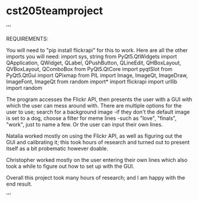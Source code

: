 # cst205teamproject

'''

REQUIREMENTS: 

You will need to "pip install flickrapi" for this to work.
Here are all the other imports you will need:
import sys, string
from PyQt5.QtWidgets import QApplication, QWidget, QLabel, QPushButton, QLineEdit, QHBoxLayout, QVBoxLayout, QComboBox
from PyQt5.QtCore import pyqtSlot
from PyQt5.QtGui import QPixmap
from PIL import Image, ImageQt, ImageDraw, ImageFont,  ImageQt
from random import*
import flickrapi
import urllib
import random

The program accesses the Flickr API, then presents the user
with a GUI with which the user can mess around with. There
are multiple options for the user to use; search for a 
background image -if they don't the default image is set
to a dog, choose a filter for meme lines -such as "love",
"finals", "work", just to name a few. Or the user can 
input their own lines.

Natalia worked mostly on using the Flickr API, as well as figuring
out the GUI and calibrating it; this took hours of research and
turned out to present itself as a bit probematic however doable.

Christopher worked mostly on the user entering their own lines
which also took a while to figure out how to set up with the GUI.

Overall this project took many hours of research; and I am happy
with the end result.

'''
